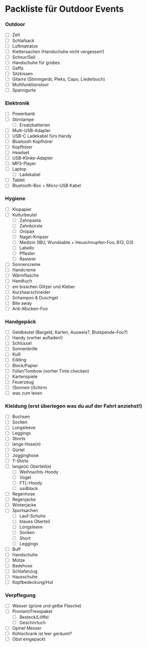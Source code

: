 # Packliste für Outdoor Events

### Outdoor

- [ ] Zelt
- [ ] Schlafsack
- [ ] Luftmatratze
- [ ] Klettersachen (Handschuhe nicht vergessen!)
- [ ] Schnur/Seil
- [ ] Handschuhe für grobes
- [ ] Gaffa
- [ ] Sitzkissen
- [ ] Gitarre (Stimmgerät, Pleks, Capo, Liederbuch)
- [ ] Multifunktionstool
- [ ] Spanngurte

### Elektronik

- [ ] Powerbank
- [ ] Stirnlampe
  - [ ] Ersatzbatterien

- [ ] Multi-USB-Adapter
- [ ] USB-C Ladekabel fürs Handy
- [ ] Bluetooth Kopfhörer
- [ ] Kopfhörer
- [ ] Headset
- [ ] USB-Klinke-Adapter
- [ ] MP3-Player
- [ ] Laptop
  - [ ] Ladekabel

- [ ] Tablet
- [ ] Bluetooth-Box + Micro-USB Kabel

### Hygiene

- [ ] Klopapier
- [ ] Kulturbeutel
    - [ ] Zahnpasta
    - [ ] Zahnbürste
    - [ ] Oropax
    - [ ] Nagel-Knipser
    - [ ] Medizin (IBU, Wundsable + Heuschnupfen-Foo, B12, D3)
    - [ ] Labello
    - [ ] Pflaster
    - [ ] Rasierer
- [ ] Sonnencreme
- [ ] Handcreme
- [ ] Wärmflasche
- [ ] Handtuch
- [ ] ein bisschen Glitzer und Kleber
- [ ] Kurzhaarschneider
- [ ] Schampoo & Duschgel
- [ ] Bite away
- [ ] Anti-Mücken-Foo

### Handgepäck

- [ ] Geldbeutel (Bargeld, Karten, Ausweis?, Blutspende-Foo?)
- [ ] Handy (vorher aufladen!)
- [ ] Schlüssel
- [ ] Sonnenbrille
- [ ] Kulli
- [ ] Edding
- [ ] Block/Papier
- [ ] Füller/Tombow (vorher Tinte checken)
- [ ] Kartenspiele
- [ ] Feuerzeug
- [ ] (Sonnen-)Schirm
- [ ] was zum lesen

### Kleidung (erst überlegen was du auf der Fahrt anziehst!)

- [ ] Buchsen
- [ ] Socken
- [ ] Longsleeve
- [ ] Leggings
- [ ] Shorts
- [ ] lange Hose(n)
- [ ] Gürtel
- [ ] Jogginghose
- [ ] T-Shirts
- [ ] lange(s) Oberteil(e)
  - [ ] Weihnachts-Hoody
  - [ ] Vogel
  - [ ] FTL-Hoody
  - [ ] usdblack
- [ ] Regenhose
- [ ] Regenjacke
- [ ] Winterjacke
- [ ] Sportsachen
  - [ ] Lauf-Schuhe
  - [ ] blaues Oberteil
  - [ ] Longsleeve
  - [ ] Socken
  - [ ] Short
  - [ ] Leggings
- [ ] Buff
- [ ] Handschuhe
- [ ] Mütze
- [ ] Badehose
- [ ] Schlafanzug
- [ ] Hausschuhe
- [ ] Kopfbedeckung/Hut

### Verpflegung

- [ ] Wasser (grüne und gelbe Flasche)
- [ ] Proviant/Fresspaket
  - [ ] Besteck/Löffel
  - [ ] Geschirrtuch
- [ ] Opinel Messer
- [ ] Kühlschrank ist leer geräumt?
- [ ] Obst eingepackt
